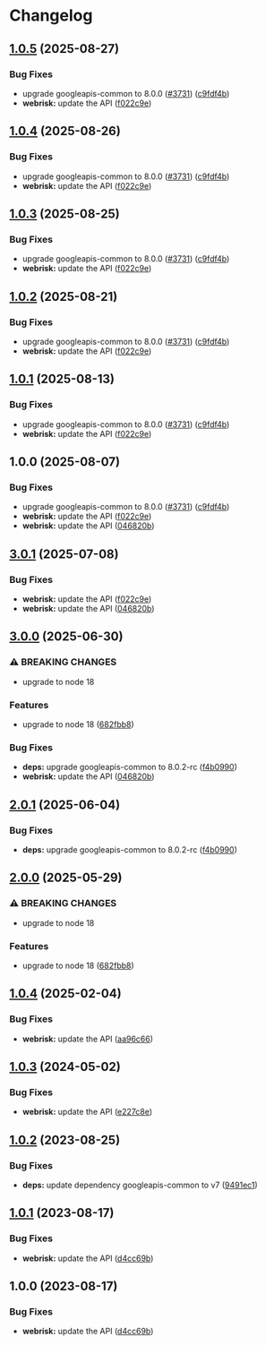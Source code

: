 # Changelog

## [1.0.5](https://github.com/googleapis/google-api-nodejs-client/compare/webrisk-v1.0.4...webrisk-v1.0.5) (2025-08-27)


### Bug Fixes

* upgrade googleapis-common to 8.0.0  ([#3731](https://github.com/googleapis/google-api-nodejs-client/issues/3731)) ([c9fdf4b](https://github.com/googleapis/google-api-nodejs-client/commit/c9fdf4b34d6c9bcf608eee35dd281d4680be9797))
* **webrisk:** update the API ([f022c9e](https://github.com/googleapis/google-api-nodejs-client/commit/f022c9e545772d205bbd4046a1e3ca29a7ca9f70))

## [1.0.4](https://github.com/googleapis/google-api-nodejs-client/compare/webrisk-v1.0.3...webrisk-v1.0.4) (2025-08-26)


### Bug Fixes

* upgrade googleapis-common to 8.0.0  ([#3731](https://github.com/googleapis/google-api-nodejs-client/issues/3731)) ([c9fdf4b](https://github.com/googleapis/google-api-nodejs-client/commit/c9fdf4b34d6c9bcf608eee35dd281d4680be9797))
* **webrisk:** update the API ([f022c9e](https://github.com/googleapis/google-api-nodejs-client/commit/f022c9e545772d205bbd4046a1e3ca29a7ca9f70))

## [1.0.3](https://github.com/googleapis/google-api-nodejs-client/compare/webrisk-v1.0.2...webrisk-v1.0.3) (2025-08-25)


### Bug Fixes

* upgrade googleapis-common to 8.0.0  ([#3731](https://github.com/googleapis/google-api-nodejs-client/issues/3731)) ([c9fdf4b](https://github.com/googleapis/google-api-nodejs-client/commit/c9fdf4b34d6c9bcf608eee35dd281d4680be9797))
* **webrisk:** update the API ([f022c9e](https://github.com/googleapis/google-api-nodejs-client/commit/f022c9e545772d205bbd4046a1e3ca29a7ca9f70))

## [1.0.2](https://github.com/googleapis/google-api-nodejs-client/compare/webrisk-v1.0.1...webrisk-v1.0.2) (2025-08-21)


### Bug Fixes

* upgrade googleapis-common to 8.0.0  ([#3731](https://github.com/googleapis/google-api-nodejs-client/issues/3731)) ([c9fdf4b](https://github.com/googleapis/google-api-nodejs-client/commit/c9fdf4b34d6c9bcf608eee35dd281d4680be9797))
* **webrisk:** update the API ([f022c9e](https://github.com/googleapis/google-api-nodejs-client/commit/f022c9e545772d205bbd4046a1e3ca29a7ca9f70))

## [1.0.1](https://github.com/googleapis/google-api-nodejs-client/compare/webrisk-v1.0.0...webrisk-v1.0.1) (2025-08-13)


### Bug Fixes

* upgrade googleapis-common to 8.0.0  ([#3731](https://github.com/googleapis/google-api-nodejs-client/issues/3731)) ([c9fdf4b](https://github.com/googleapis/google-api-nodejs-client/commit/c9fdf4b34d6c9bcf608eee35dd281d4680be9797))
* **webrisk:** update the API ([f022c9e](https://github.com/googleapis/google-api-nodejs-client/commit/f022c9e545772d205bbd4046a1e3ca29a7ca9f70))

## 1.0.0 (2025-08-07)


### Bug Fixes

* upgrade googleapis-common to 8.0.0  ([#3731](https://github.com/googleapis/google-api-nodejs-client/issues/3731)) ([c9fdf4b](https://github.com/googleapis/google-api-nodejs-client/commit/c9fdf4b34d6c9bcf608eee35dd281d4680be9797))
* **webrisk:** update the API ([f022c9e](https://github.com/googleapis/google-api-nodejs-client/commit/f022c9e545772d205bbd4046a1e3ca29a7ca9f70))
* **webrisk:** update the API ([046820b](https://github.com/googleapis/google-api-nodejs-client/commit/046820b57818909bcb77bb298eb8b3cdcfb6d235))

## [3.0.1](https://github.com/googleapis/google-api-nodejs-client/compare/webrisk-v3.0.0...webrisk-v3.0.1) (2025-07-08)


### Bug Fixes

* **webrisk:** update the API ([f022c9e](https://github.com/googleapis/google-api-nodejs-client/commit/f022c9e545772d205bbd4046a1e3ca29a7ca9f70))
* **webrisk:** update the API ([046820b](https://github.com/googleapis/google-api-nodejs-client/commit/046820b57818909bcb77bb298eb8b3cdcfb6d235))

## [3.0.0](https://github.com/googleapis/google-api-nodejs-client/compare/webrisk-v2.0.1...webrisk-v3.0.0) (2025-06-30)


### ⚠ BREAKING CHANGES

* upgrade to node 18

### Features

* upgrade to node 18 ([682fbb8](https://github.com/googleapis/google-api-nodejs-client/commit/682fbb869189ae92b3e9a194d37d0548af0c1f92))


### Bug Fixes

* **deps:** upgrade googleapis-common to 8.0.2-rc ([f4b0990](https://github.com/googleapis/google-api-nodejs-client/commit/f4b099071040cfbcfe4a2e7d487d45ee93b369e0))
* **webrisk:** update the API ([046820b](https://github.com/googleapis/google-api-nodejs-client/commit/046820b57818909bcb77bb298eb8b3cdcfb6d235))

## [2.0.1](https://github.com/googleapis/google-api-nodejs-client/compare/webrisk-v2.0.0...webrisk-v2.0.1) (2025-06-04)


### Bug Fixes

* **deps:** upgrade googleapis-common to 8.0.2-rc ([f4b0990](https://github.com/googleapis/google-api-nodejs-client/commit/f4b099071040cfbcfe4a2e7d487d45ee93b369e0))

## [2.0.0](https://github.com/googleapis/google-api-nodejs-client/compare/webrisk-v1.0.4...webrisk-v2.0.0) (2025-05-29)


### ⚠ BREAKING CHANGES

* upgrade to node 18

### Features

* upgrade to node 18 ([682fbb8](https://github.com/googleapis/google-api-nodejs-client/commit/682fbb869189ae92b3e9a194d37d0548af0c1f92))

## [1.0.4](https://github.com/googleapis/google-api-nodejs-client/compare/webrisk-v1.0.3...webrisk-v1.0.4) (2025-02-04)


### Bug Fixes

* **webrisk:** update the API ([aa96c66](https://github.com/googleapis/google-api-nodejs-client/commit/aa96c669a9114035e2d213c17cf9ec2c499e931f))

## [1.0.3](https://github.com/googleapis/google-api-nodejs-client/compare/webrisk-v1.0.2...webrisk-v1.0.3) (2024-05-02)


### Bug Fixes

* **webrisk:** update the API ([e227c8e](https://github.com/googleapis/google-api-nodejs-client/commit/e227c8ed85845dfaf4aa51b0dd727d53a1a5f9cc))

## [1.0.2](https://github.com/googleapis/google-api-nodejs-client/compare/webrisk-v1.0.1...webrisk-v1.0.2) (2023-08-25)


### Bug Fixes

* **deps:** update dependency googleapis-common to v7 ([9491ec1](https://github.com/googleapis/google-api-nodejs-client/commit/9491ec1cdc3c413e7d73edcfcd59cf5c28a7c855))

## [1.0.1](https://github.com/googleapis/google-api-nodejs-client/compare/webrisk-v1.0.0...webrisk-v1.0.1) (2023-08-17)


### Bug Fixes

* **webrisk:** update the API ([d4cc69b](https://github.com/googleapis/google-api-nodejs-client/commit/d4cc69bca716757aaf3b10664d671b266d749f79))

## 1.0.0 (2023-08-17)


### Bug Fixes

* **webrisk:** update the API ([d4cc69b](https://github.com/googleapis/google-api-nodejs-client/commit/d4cc69bca716757aaf3b10664d671b266d749f79))
